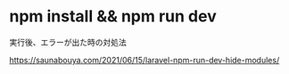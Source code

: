 # npm install && npm run dev

実行後、エラーが出た時の対処法

https://saunabouya.com/2021/06/15/laravel-npm-run-dev-hide-modules/
